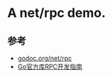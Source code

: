 # A net/rpc demo.

## 参考
- [godoc.org/net/rpc](https://godoc.org/net/rpc)
- [Go官方库RPC开发指南](http://colobu.com/2016/09/18/go-net-rpc-guide/)

